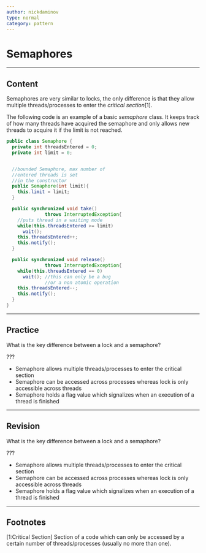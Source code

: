 ```yaml
---
author: nickdaminov
type: normal
category: pattern
---
```


# Semaphores


---

## Content

Semaphores are very similar to locks, the only difference is that they allow multiple threads/processes to enter the *critical section*[1].

The following code is an example of a basic *semaphore* class. It keeps track of how many threads have acquired the semaphore and only allows new threads to acquire it if the limit is not reached.

```java
public class Semaphore {
  private int threadsEntered = 0;
  private int limit = 0;


  //bounded Semaphore, max number of
  //entered threads is set
  //in the constructor
  public Semaphore(int limit){
    this.limit = limit;
  }

  public synchronized void take()
              throws InterruptedException{
    //puts thread in a waiting mode
    while(this.threadsEntered >= limit)
      wait();
    this.threadsEntered++;
    this.notify();
  }

  public synchronized void release()
              throws InterruptedException{
    while(this.threadsEntered == 0)
      wait(); //this can only be a bug
              //or a non atomic operation
    this.threadsEntered--;
    this.notify();
  }
}
```


---

## Practice

What is the key difference between a lock and a semaphore?

???

* Semaphore allows multiple threads/processes to enter the critical section
* Semaphore can be accessed across processes whereas lock is only accessible across threads
* Semaphore holds a flag value which signalizes when an execution of a thread is finished


---

## Revision

What is the key difference between a lock and a semaphore?

???

* Semaphore allows multiple threads/processes to enter the critical section
* Semaphore can be accessed across processes whereas lock is only accessible across threads
* Semaphore holds a flag value which signalizes when an execution of a thread is finished


---

## Footnotes

[1:Critical Section]
Section of a code which can only be accessed by a certain number of threads/processes (usually no more than one).
